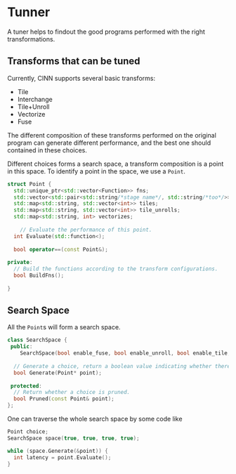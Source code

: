 # Tunner

A tuner helps to findout the good programs performed with the right transformations. 

## Transforms that can be tuned

Currently, CINN supports several basic transforms:

- Tile
- Interchange
- Tile+Unroll
- Vectorize
- Fuse

The different composition of these transforms performed on the original program can generate different performance, and the best one should contained in these choices.

Different choices forms a search space, a transform composition is a point in this space. To identify a point in the space, we use a `Point`.

```c++
struct Point {
  std::unique_ptr<std::vector<Function>> fns;
  std::vector<std::pair<std::string/*stage name*/, std::string/*too*/>> fuse_pairs;
  std::map<std::string, std::vector<int>> tiles;
  std::map<std::string, std::vector<int>> tile_unrolls;
  std::map<std::string, int> vectorizes;
  
	// Evaluate the performance of this point.
  int Evaluate(std::function<);
  
  bool operator==(const Point&);
  
private:
  // Build the functions according to the transform configurations.
  bool BuildFns();
  
}
```

## Search Space

All the `Point`s will form a search space.

```c++
class SearchSpace {
 public:
	SearchSpace(bool enable_fuse, bool enable_unroll, bool enable_tile, bool enable_vectorize);
  
  // Generate a choice, return a boolean value indicating whether there is choice left.
  bool Generate(Point* point);
  
 protected:
  // Return whether a choice is pruned.
  bool Pruned(const Point& point);
};
```

One can traverse the whole search space by some code like

```c++
Point choice;
SearchSpace space(true, true, true, true);

while (space.Generate(&point)) {
  int latency = point.Evaluate();
}
```
